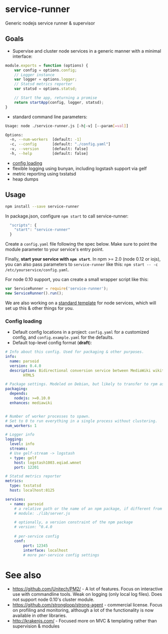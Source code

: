 # service-runner
Generic nodejs service runner & supervisor

## Goals
- Supervise and cluster node services in a generic manner with a minimal interface:

```javascript
module.exports = function (options) {
    var config = options.config;
    // Logger instance
    var logger = options.logger;
    // Statsd metrics reporter
    var statsd = options.statsd;

    // Start the app, returning a promise
    return startApp(config, logger, statsd);
}
```

- standard command line parameters:
```bash
Usage: node ./service-runner.js [-h|-v] [--param[=val]]

Options:
  -n, --num-workers  [default: -1]
  -c, --config       [default: "./config.yaml"]
  -v, --version      [default: false]
  -h, --help         [default: false]
```
- [config loading](#config_loading)
- flexible logging using bunyan, including logstash support via gelf
- metric reporting using txstatsd
- heap dumps

## Usage
```bash
npm install --save service-runner
```

In package.json, configure `npm start` to call service-runner:
```javascript
  "scripts": {
    "start": "service-runner"
  }
```
Create a `config.yaml` file following the spec below. Make sure to point the
module parameter to your service's entry point.

Finally, **start your service with `npm start`**. In npm >= 2.0 (node 0.12 or iojs), you can also pass parameters to `service-runner` like this: `npm start -- -c /etc/yourservice/config.yaml`.

For node 0.10 support, you can create a small wrapper script like this:
```javascript
var ServiceRunner = require('service-runner');
new ServiceRunner().run();
```

We are also working on a [standard
template](https://github.com/wikimedia/service-template-node) for node
services, which will set up this & other things for you.

### Config loading
- Default config locations in a project: `config.yaml` for a customized config,
    and `config.example.yaml` for the defaults.
- Default top-level config format (**draft**):

```yaml
# Info about this config. Used for packaging & other purposes.
info: 
  name: parsoid
  version: 0.4.0
  description: Bidirectional conversion service between MediaWiki wikitext and
        HTML5

# Package settings. Modeled on Debian, but likely to transfer to rpm as well.
packaging:
  depends:
    nodejs: >=0.10.0
  enhances: mediawiki


# Number of worker processes to spawn. 
# Set to 0 to run everything in a single process without clustering.
num_workers: 1

# Logger info
logging:
  level: info
  streams:
  # Use gelf-stream -> logstash
  - type: gelf
    host: logstash1003.eqiad.wmnet
    port: 12201

# Statsd metrics reporter
metrics:
  type: txstatsd
  host: localhost:8125

services:
  - name: parsoid
    # a relative path or the name of an npm package, if different from name
    # module: ./lib/server.js

    # optionally, a version constraint of the npm package
    # version: ^0.4.0
    
    # per-service config
    conf:
        port: 12345
        interface: localhost
        # more per-service config settings
```

# See also
- https://github.com/Unitech/PM2/ - A lot of features. Focus on interactive
    use with commandline tools. Weak on logging (only local log files). Does
    not support node 0.10's cluster module.
- https://github.com/strongloop/strong-agent - commercial license. Focus on
    profiling and monitoring, although a lot of the functionality is now
    available in other libraries.
- http://krakenjs.com/ - Focused more on MVC & templating rather than
    supervision & modules
